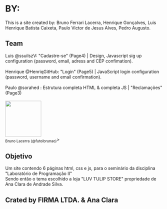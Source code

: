 # BY:
This is a site created by: Bruno Ferrari Lacerra, Henrique Gonçalves, Luis Henrique Batista Caixeta, Paulo Victor de Jesus Alves, Pedro Augusto.

## Team
Luis @ssuilszV: "Cadastre-se" (Page4) | Design, Javascript sig up configuration (password, email, adress and CEP confimation). <br />
<br/>
Henrique @HenriqGitHub: "Login" (Page5) | JavaScript login configuration (password, username and email confirmation). <br />
<br/>
Paulo @sorahed : Estrutura completa HTML & completa JS | "Reclamações" (Page3)<br />
<br/>
<img src="https://avatars.githubusercontent.com/u/69050146?s=400&u=d11d8d8b77c22206e355be2b6c8cb4786fcd88d7&v=4" width=115><br><sub>Bruno Lacerra (@futoibrunao)</sub>>
<br/>

## Objetivo

Um site contendo 6 páginas html, css e js, para o seminário da disciplina "Laboratório de Programação II" <br />
Sendo então o tema escolhido a loja "LUV TULIP STORE" propriedade de Ana Clara de Andrade Silva. <br />

## Crated by FIRMA LTDA. & Ana Clara
